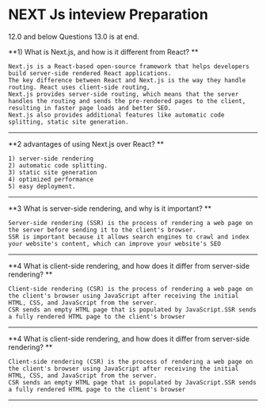 # NEXT Js inteview Preparation  

12.0 and below Questions 13.0 is at end.

**1) What is Next.js, and how is it different from React? **
```
Next.js is a React-based open-source framework that helps developers build server-side rendered React applications.
The key difference between React and Next.js is the way they handle routing. React uses client-side routing,
Next.js provides server-side routing, which means that the server handles the routing and sends the pre-rendered pages to the client, resulting in faster page loads and better SEO.
Next.js also provides additional features like automatic code splitting, static site generation.

```
***

**2 advantages of using Next.js over React? **
```
1) server-side rendering
2) automatic code splitting.
3) static site generation
4) optimized performance
5) easy deployment.

```
***

**3 What is server-side rendering, and why is it important? **
```
Server-side rendering (SSR) is the process of rendering a web page on the server before sending it to the client's browser.
SSR is important because it allows search engines to crawl and index your website's content, which can improve your website's SEO
```
***


**4 What is client-side rendering, and how does it differ from server-side rendering? **
```
Client-side rendering (CSR) is the process of rendering a web page on the client's browser using JavaScript after receiving the initial HTML, CSS, and JavaScript from the server.
CSR sends an empty HTML page that is populated by JavaScript.SSR sends a fully rendered HTML page to the client's browser

```
***

**4 What is client-side rendering, and how does it differ from server-side rendering? **
```
Client-side rendering (CSR) is the process of rendering a web page on the client's browser using JavaScript after receiving the initial HTML, CSS, and JavaScript from the server.
CSR sends an empty HTML page that is populated by JavaScript.SSR sends a fully rendered HTML page to the client's browser

```
***

